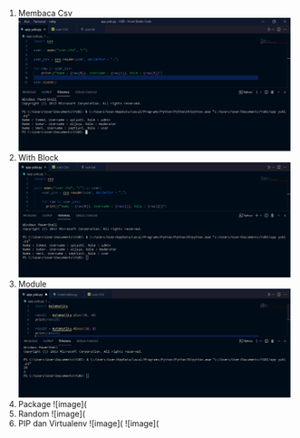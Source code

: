 1. Membaca Csv
![image](https://github.com/IsmedQalyubi/7.Python-7/blob/main/membca%20csv.PNG)
2. With Block
![image](https://github.com/IsmedQalyubi/7.Python-7/blob/main/with%20blok.PNG) 
3. Module
![image](https://github.com/IsmedQalyubi/7.Python-7/blob/main/module.PNG) 
4. Package
![image](
5. Random
![image](
6. PIP dan Virtualenv
![image](
![image](
